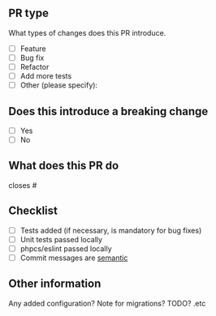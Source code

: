 ## PR type

What types of changes does this PR introduce.

- [ ] Feature
- [ ] Bug fix
- [ ] Refactor
- [ ] Add more tests
- [ ] Other (please specify):

## Does this introduce a breaking change

- [ ] Yes
- [ ] No

## What does this PR do

closes #

## Checklist

- [ ] Tests added (if necessary, is mandatory for bug fixes)
- [ ] Unit tests passed locally
- [ ] phpcs/eslint passed locally
- [ ] Commit messages are [semantic](https://www.conventionalcommits.org/)

## Other information

Any added configuration? Note for migrations? TODO? .etc
